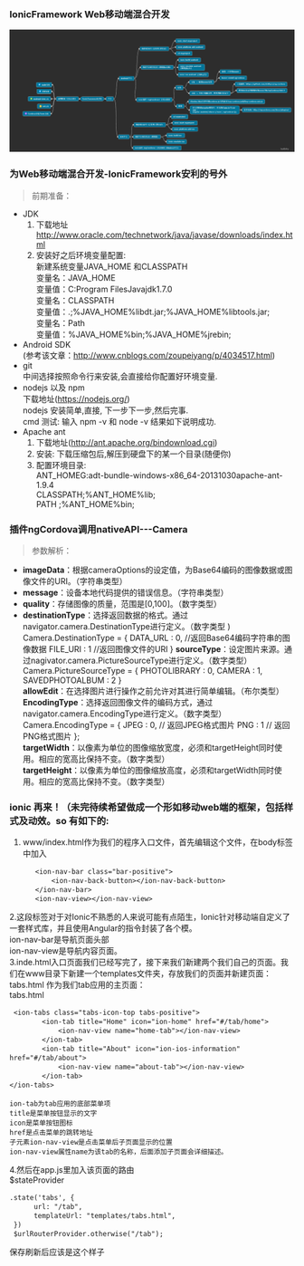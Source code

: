 ### IonicFramework Web移动端混合开发
![](images/ionic.png)
### 为Web移动端混合开发-IonicFramework安利的号外
> 前期准备：
  * JDK 
    1. 下载地址     http://www.oracle.com/technetwork/java/javase/downloads/index.html
    2. 安装好之后环境变量配置:  
       新建系统变量JAVA_HOME 和CLASSPATH  
       变量名：JAVA_HOME  
       变量值：C:Program FilesJavajdk1.7.0  
       变量名：CLASSPATH  
       变量值：.;%JAVA_HOME%libdt.jar;%JAVA_HOME%libtools.jar;  
       变量名：Path  
       变量值：%JAVA_HOME%bin;%JAVA_HOME%jrebin;         
  * Android SDK  
    (参考该文章：http://www.cnblogs.com/zoupeiyang/p/4034517.html)
  * git  
    中间选择按照命令行来安装,会直接给你配置好环境变量.
  * nodejs 以及 npm  
    下载地址(https://nodejs.org/)  
    nodejs 安装简单,直接, 下一步下一步,然后完事.  
    cmd 测试: 输入  npm -v   和  node -v     结果如下说明成功.
  * Apache ant
    1. 下载地址(http://ant.apache.org/bindownload.cgi)  
    2. 安装: 下载压缩包后,解压到硬盘下的某一个目录(随便你)  
    3. 配置环境目录:  
    ANT_HOMEG:adt-bundle-windows-x86_64-20131030apache-ant-1.9.4  
    CLASSPATH;%ANT_HOME%lib;  
    PATH  ;%ANT_HOME%bin;  




### 插件ngCordova调用nativeAPI---Camera  
> 参数解析：  
  * **imageData**：根据cameraOptions的设定值，为Base64编码的图像数据或图像文件的URI。（字符串类型）  
  * **message**：设备本地代码提供的错误信息。（字符串类型）  
  * **quality**：存储图像的质量，范围是[0,100]。（数字类型）  
  * **destinationType**：选择返回数据的格式。通过navigator.camera.DestinationType进行定义。（数字类型 )  
  Camera.DestinationType = { 
     DATA_URL : 0,   //返回Base64编码字符串的图像数据 
     FILE_URI : 1    //返回图像文件的URI 
  }
  **sourceType**：设定图片来源。通过nagivator.camera.PictureSourceType进行定义。（数字类型）  
  Camera.PictureSourceType = { 
     PHOTOLIBRARY : 0, 
     CAMERA : 1, 
     SAVEDPHOTOALBUM : 2 
  }  
  **allowEdit**：在选择图片进行操作之前允许对其进行简单编辑。（布尔类型）  
  **EncodingType**：选择返回图像文件的编码方式，通过navigator.camera.EncodingType进行定义。（数字类型）  
  Camera.EncodingType = { 
     JPEG : 0,       // 返回JPEG格式图片 
     PNG : 1         // 返回PNG格式图片 
  };  
  **targetWidth**：以像素为单位的图像缩放宽度，必须和targetHeight同时使用。相应的宽高比保持不变。（数字类型）  
  **targetHeight**：以像素为单位的图像缩放高度，必须和targetWidth同时使用。相应的宽高比保持不变。（数字类型）


### ionic 再来！（未完待续希望做成一个形如移动web端的框架，包括样式及动效。so 有如下的:  
  1. www/index.html作为我们的程序入口文件，首先编辑这个文件，在body标签中加入  
  
            <ion-nav-bar class="bar-positive">
                <ion-nav-back-button></ion-nav-back-button>
            </ion-nav-bar>
            <ion-nav-view></ion-nav-view>  
            
  2.这段标签对于对Ionic不熟悉的人来说可能有点陌生，Ionic针对移动端自定义了一套样式库，并且使用Angular的指令封装了各个模。  
    ion-nav-bar是导航页面头部  
    ion-nav-view是导航内容页面。  
  3.inde.html入口页面我们已经写完了，接下来我们新建两个我们自己的页面。我们在www目录下新建一个templates文件夹，存放我们的页面并新建页面：tabs.html 作为我们tab应用的主页面：  
  tabs.html  
  
     <ion-tabs class="tabs-icon-top tabs-positive">
            <ion-tab title="Home" icon="ion-home" href="#/tab/home">
                <ion-nav-view name="home-tab"></ion-nav-view>
            </ion-tab>
            <ion-tab title="About" icon="ion-ios-information" href="#/tab/about">
                <ion-nav-view name="about-tab"></ion-nav-view>
            </ion-tab>
    </ion-tabs>  
    
    ion-tab为tab应用的底部菜单项  
    title是菜单按钮显示的文字  
    icon是菜单按钮图标  
    href是点击菜单的跳转地址  
    子元素ion-nav-view是点击菜单后子页面显示的位置  
    ion-nav-view属性name为该tab的名称，后面添加子页面会详细描述。  
  4.然后在app.js里加入该页面的路由  
    $stateProvider  
    
    .state('tabs', {
          url: "/tab",
          templateUrl: "templates/tabs.html",
     })  
     $urlRouterProvider.otherwise("/tab");  
     
     
保存刷新后应该是这个样子
